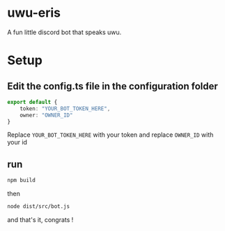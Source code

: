 # uwu-eris
A fun little discord bot that speaks uwu.


# Setup

## Edit the config.ts file in the configuration folder
```ts
export default {
    token: "YOUR_BOT_TOKEN_HERE",
    owner: "OWNER_ID"
}
```
Replace `YOUR_BOT_TOKEN_HERE` with your token and replace `OWNER_ID` with your id
<br>
## run 
```sh
npm build
```
then
```sh
node dist/src/bot.js
```

and that's it, congrats !
